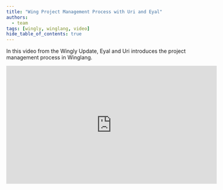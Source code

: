 ```yaml
---
title: "Wing Project Management Process with Uri and Eyal"
authors: 
  - team
tags: [wingly, winglang, video]
hide_table_of_contents: true
---
```


In this video from the Wingly Update, Eyal and Uri introduces the project management process in Winglang.

<!--truncate-->

<iframe width="560" height="315" src="https://www.youtube.com/embed/GWKs6QthcbE" title="YouTube video player" frameborder="0" allow="accelerometer; autoplay; clipboard-write; encrypted-media; gyroscope; picture-in-picture; web-share" allowfullscreen></iframe>